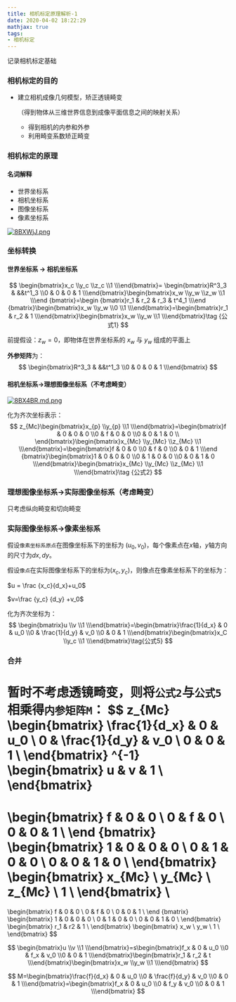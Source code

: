 ```yaml
---
title: 相机标定原理解析-1
date: 2020-04-02 18:22:29
mathjax: true
tags:
- 相机标定
---
```


记录相机标定基础

<!--more-->

### 相机标定的目的

- 建立相机成像几何模型，矫正透镜畸变

  （得到物体从三维世界信息到成像平面信息之间的映射关系）

  - 得到相机的内参和外参
  - 利用畸变系数矫正畸变

### 相机标定的原理

#### 名词解释

- 世界坐标系
- 相机坐标系
- 图像坐标系
- 像素坐标系

[![8BXWjJ.png](https://s1.ax1x.com/2020/03/18/8BXWjJ.png)](https://imgchr.com/i/8BXWjJ)

### 坐标转换

#### 世界坐标系 -> 相机坐标系
$$
\begin{bmatrix}x_c \\y_c \\z_c \\1 \\\end{bmatrix}= \begin{bmatrix}R^3_3 & &&t^1_3 \\0 & 0 & 0 & 1 \\\end{bmatrix}\begin{bmatrix}x_w \\y_w \\z_w \\1 \\\end {bmatrix}=\begin {bmatrix}r_1 & r_2 & r_3 & t^4_1 \\\end {bmatrix}\begin{bmatrix}x_w \\y_w \\0 \\1 \\\end{bmatrix}=\begin{bmatrix}r_1 & r_2 & 1 \\\end{bmatrix}\begin{bmatrix}x_w \\y_w \\1 \\\end{bmatrix}\tag {公式1}
$$

前提假设：$z_w = 0$，即物体在世界坐标系的 $x_w$ 与 $y_w$ 组成的平面上

**外参矩阵**为：
$$
\begin{bmatrix}R^3_3 & &&t^1_3 \\0 & 0 & 0 & 1 \\\end{bmatrix}
$$

#### 相机坐标系->理想图像坐标系（不考虑畸变）

[![8BX4BR.md.png](https://s1.ax1x.com/2020/03/18/8BX4BR.md.png)](https://imgchr.com/i/8BX4BR)

化为齐次坐标表示：
$$
z_{Mc}\begin{bmatrix}x_{p} \\y_{p} \\1 \\\end{bmatrix}=\begin{bmatrix}f & 0 & 0 & 0 \\0 & f & 0 & 0 \\0 & 0 & 1 & 0 \\ \end{bmatrix}\begin{bmatrix}x_{Mc} \\y_{Mc} \\z_{Mc} \\1 \\\end{bmatrix}=\begin{bmatrix}f & 0 & 0 \\0 & f & 0 \\0 & 0 & 1 \\\end {bmatrix}\begin{bmatrix}1 & 0 & 0 & 0 \\0 & 1 & 0 & 0 \\0 & 0 & 1 & 0 \\\end{bmatrix}\begin{bmatrix}x_{Mc} \\y_{Mc} \\z_{Mc} \\1 \\\end{bmatrix}\tag {公式2}
$$

### 理想图像坐标系->实际图像坐标系（考虑畸变）

只考虑纵向畸变和切向畸变

### 实际图像坐标系->像素坐标系

假设`像素坐标系原点`在图像坐标系下的坐标为 $(u_0,v_0)$，每个像素点在$x$轴，$y$轴方向的尺寸为$dx , dy$。

假设`像点`在实际图像坐标系下的坐标为$(x_c,y_c)$，则像点在像素坐标系下的坐标为：

$u = \frac {x_c}{d_x}+u_0$

$v=\frac {y_c} {d_y} +v_0$

化为齐次坐标为：
$$
\begin{bmatrix}u \\v \\1 \\\end{bmatrix}=\begin{bmatrix}\frac{1}{d_x} & 0 & u_0 \\0 & \frac{1}{d_y} & v_0 \\0 & 0 & 1 \\\end{bmatrix}\begin{bmatrix}x_C \\y_c \\1 \\\end{bmatrix}\tag{公式5}
$$

### 合并

暂时不考虑透镜畸变，则将`公式2`与`公式5`相乘得`内参矩阵M`：
$$
z_{Mc}
\begin{bmatrix}
\frac{1}{d_x} & 0 & u_0 \\
0 & \frac{1}{d_y} & v_0 \\
0 & 0 & 1 \\
\end{bmatrix}
^{-1}
\begin{bmatrix}
u & v & 1 \\
\end{bmatrix}
=
\begin{bmatrix}
f & 0 & 0 \\
0 & f & 0 \\
0 & 0 & 1 \\
\end {bmatrix}
\begin{bmatrix}
1 & 0 & 0 & 0 \\
0 & 1 & 0 & 0 \\
0 & 0 & 1 & 0 \\
\end{bmatrix}
\begin{bmatrix}
x_{Mc} \\
y_{Mc} \\
z_{Mc} \\
1 \\
\end{bmatrix}
\\
=
\begin{bmatrix}
f & 0 & 0 \\
0 & f & 0 \\
0 & 0 & 1 \\
\end {bmatrix}
\begin{bmatrix}
1 & 0 & 0 & 0 \\
0 & 1 & 0 & 0 \\
0 & 0 & 1 & 0 \\
\end{bmatrix}
\begin{bmatrix}
r_1 & r2 & 1 \\
\end{bmatrix}
\begin{bmatrix}
x_w \\
y_w \\
1 \\
\end{bmatrix}
$$

$$
\begin{bmatrix}u \\v \\1 \\\end{bmatrix}=s\begin{bmatrix}f_x & 0 & u_0 \\0 & f_x & v_0 \\0 & 0 & 1 \\\end{bmatrix}\begin{bmatrix}r_1 & r_2 & t \\\end{bmatrix}\begin{bmatrix}x_w \\y_w \\1 \\\end{bmatrix}
$$

$$
M=\begin{bmatrix}\frac{f}{d_x} & 0 & u_0 \\0 & \frac{f}{d_y} & v_0 \\0 & 0 & 1 \\\end{bmatrix}=\begin{bmatrix}f_x & 0 & u_0 \\0 & f_y & v_0 \\0 & 0 & 1 \\\end{bmatrix}
$$





